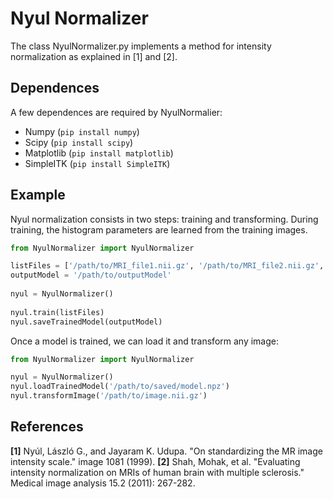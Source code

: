 # Nyul Normalizer

The class NyulNormalizer.py implements a method for intensity normalization 
as explained in [1] and [2].

## Dependences
A few dependences are required by NyulNormalier:
* Numpy (`pip install numpy`)
* Scipy (`pip install scipy`)
* Matplotlib (`pip install matplotlib`)
* SimpleITK (`pip install SimpleITK`)

## Example
Nyul normalization consists in two steps: training and transforming.
During training, the histogram parameters are learned from the training images.

```python
from NyulNormalizer import NyulNormalizer

listFiles = ['/path/to/MRI_file1.nii.gz', '/path/to/MRI_file2.nii.gz', ... '/path/to/MRI_fileN.nii.gz']
outputModel = '/path/to/outputModel'
        
nyul = NyulNormalizer()
        
nyul.train(listFiles)
nyul.saveTrainedModel(outputModel)
```

Once a model is trained, we can load it and transform any image:

```python
from NyulNormalizer import NyulNormalizer

nyul = NyulNormalizer()
nyul.loadTrainedModel('/path/to/saved/model.npz')
nyul.transformImage('/path/to/image.nii.gz')
```

## References

**[1]** Nyúl, László G., and Jayaram K. Udupa. "On standardizing the MR image intensity scale." image 1081 (1999).
**[2]** Shah, Mohak, et al. "Evaluating intensity normalization on MRIs of human brain with multiple sclerosis." Medical image analysis 15.2 (2011): 267-282.

